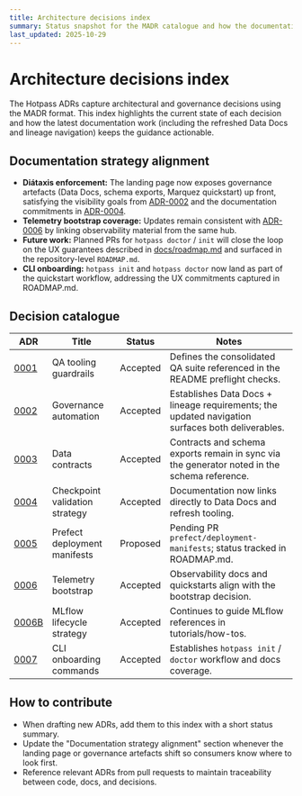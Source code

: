 ```yaml
---
title: Architecture decisions index
summary: Status snapshot for the MADR catalogue and how the documentation strategy maps to each decision.
last_updated: 2025-10-29
---
```


# Architecture decisions index

The Hotpass ADRs capture architectural and governance decisions using the MADR
format. This index highlights the current state of each decision and how the
latest documentation work (including the refreshed Data Docs and lineage
navigation) keeps the guidance actionable.

## Documentation strategy alignment

- **Diátaxis enforcement:** The landing page now exposes governance artefacts
  (Data Docs, schema exports, Marquez quickstart) up front, satisfying the
  visibility goals from [ADR-0002](0002-governance-automation.md) and the
  documentation commitments in [ADR-0004](0004-checkpoint-validation-strategy.md).
- **Telemetry bootstrap coverage:** Updates remain consistent with
  [ADR-0006](0006-telemetry-bootstrap.md) by linking observability material from
  the same hub.
- **Future work:** Planned PRs for `hotpass doctor` / `init` will close the loop
  on the UX guarantees described in [docs/roadmap.md](../roadmap.md) and surfaced
  in the repository-level `ROADMAP.md`.
- **CLI onboarding:** `hotpass init` and `hotpass doctor` now land as part of the
  quickstart workflow, addressing the UX commitments captured in ROADMAP.md.

## Decision catalogue

| ADR | Title | Status | Notes |
| --- | ----- | ------ | ----- |
| [0001](0001-qa-tooling.md) | QA tooling guardrails | Accepted | Defines the consolidated QA suite referenced in the README preflight checks. |
| [0002](0002-governance-automation.md) | Governance automation | Accepted | Establishes Data Docs + lineage requirements; the updated navigation surfaces both deliverables. |
| [0003](0003-data-contracts.md) | Data contracts | Accepted | Contracts and schema exports remain in sync via the generator noted in the schema reference. |
| [0004](0004-checkpoint-validation-strategy.md) | Checkpoint validation strategy | Accepted | Documentation now links directly to Data Docs and refresh tooling. |
| [0005](0005-prefect-deployment-manifests.md) | Prefect deployment manifests | Proposed | Pending PR `prefect/deployment-manifests`; status tracked in ROADMAP.md. |
| [0006](0006-telemetry-bootstrap.md) | Telemetry bootstrap | Accepted | Observability docs and quickstarts align with the bootstrap decision. |
| [0006B](0006-mlflow-lifecycle-strategy.md) | MLflow lifecycle strategy | Accepted | Continues to guide MLflow references in tutorials/how-tos. |
| [0007](0007-cli-onboarding.md) | CLI onboarding commands | Accepted | Establishes `hotpass init` / `doctor` workflow and docs coverage. |

## How to contribute

- When drafting new ADRs, add them to this index with a short status summary.
- Update the "Documentation strategy alignment" section whenever the landing
  page or governance artefacts shift so consumers know where to look first.
- Reference relevant ADRs from pull requests to maintain traceability between
  code, docs, and decisions.
